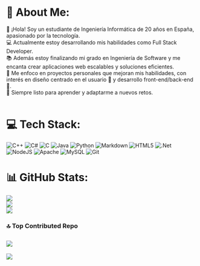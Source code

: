 # 💫 About Me:
👋 ¡Hola! Soy un estudiante de Ingeniería Informática de 20 años en España, apasionado por la tecnología.<br>💻 Actualmente estoy desarrollando mis habilidades como Full Stack Developer. <br>📚 Además estoy finalizando mi grado en Ingeniería de Software y me encanta crear aplicaciones web escalables y soluciones eficientes.<br>🎯 Me enfoco en proyectos personales que mejoran mis habilidades, con interés en diseño centrado en el usuario 🎨 y desarrollo front-end/back-end 🔧. <br>🚀 Siempre listo para aprender y adaptarme a nuevos retos.<br><br>


# 💻 Tech Stack:
![C++](https://img.shields.io/badge/c++-%2300599C.svg?style=for-the-badge&logo=c%2B%2B&logoColor=white) ![C#](https://img.shields.io/badge/c%23-%23239120.svg?style=for-the-badge&logo=csharp&logoColor=white) ![C](https://img.shields.io/badge/c-%2300599C.svg?style=for-the-badge&logo=c&logoColor=white) ![Java](https://img.shields.io/badge/java-%23ED8B00.svg?style=for-the-badge&logo=openjdk&logoColor=white) ![Python](https://img.shields.io/badge/python-3670A0?style=for-the-badge&logo=python&logoColor=ffdd54) ![Markdown](https://img.shields.io/badge/markdown-%23000000.svg?style=for-the-badge&logo=markdown&logoColor=white) ![HTML5](https://img.shields.io/badge/html5-%23E34F26.svg?style=for-the-badge&logo=html5&logoColor=white) ![.Net](https://img.shields.io/badge/.NET-5C2D91?style=for-the-badge&logo=.net&logoColor=white) ![NodeJS](https://img.shields.io/badge/node.js-6DA55F?style=for-the-badge&logo=node.js&logoColor=white) ![Apache](https://img.shields.io/badge/apache-%23D42029.svg?style=for-the-badge&logo=apache&logoColor=white) ![MySQL](https://img.shields.io/badge/mysql-4479A1.svg?style=for-the-badge&logo=mysql&logoColor=white) ![Git](https://img.shields.io/badge/git-%23F05033.svg?style=for-the-badge&logo=git&logoColor=white)
# 📊 GitHub Stats:
![](https://github-readme-stats.vercel.app/api?username=vfd003-ual&theme=github_dark&hide_border=false&include_all_commits=false&count_private=false)<br/>
![](https://github-readme-streak-stats.herokuapp.com/?user=vfd003-ual&theme=github_dark&hide_border=false)<br/>
![](https://github-readme-stats.vercel.app/api/top-langs/?username=vfd003-ual&theme=github_dark&hide_border=false&include_all_commits=false&count_private=false&layout=compact)
### 🔝 Top Contributed Repo
![](https://github-contributor-stats.vercel.app/api?username=vfd003-ual&limit=5&theme=dark&combine_all_yearly_contributions=true)
---
[![](https://visitcount.itsvg.in/api?id=vfd003-ual&icon=0&color=12)](https://visitcount.itsvg.in)

<!-- Proudly created with GPRM ( https://gprm.itsvg.in ) -->

